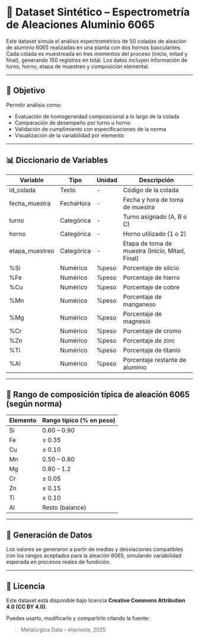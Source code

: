 # 🧪 Dataset Sintético – Espectrometría de Aleaciones Aluminio 6065

Este dataset simula el análisis espectrométrico de 50 coladas de aleación de aluminio 6065 realizadas en una planta con dos hornos basculantes. Cada colada es muestreada en tres momentos del proceso (inicio, mitad y final), generando 150 registros en total. Los datos incluyen información de turno, horno, etapa de muestreo y composición elemental.

---

## 🎯 Objetivo

Permitir análisis como:
- Evaluación de homogeneidad composicional a lo largo de la colada
- Comparación de desempeño por turno u horno
- Validación de cumplimiento con especificaciones de la norma
- Visualización de la variabilidad por elemento

---

## 📊 Diccionario de Variables

| Variable         | Tipo       | Unidad | Descripción |
|------------------|------------|--------|-------------|
| id_colada        | Texto      | -      | Código de la colada |
| fecha_muestra    | FechaHora  | -      | Fecha y hora de toma de muestra |
| turno            | Categórica | -      | Turno asignado (A, B o C) |
| horno            | Categórica | -      | Horno utilizado (1 o 2) |
| etapa_muestreo   | Categórica | -      | Etapa de toma de muestra (Inicio, Mitad, Final) |
| %Si              | Numérico   | %peso  | Porcentaje de silicio |
| %Fe              | Numérico   | %peso  | Porcentaje de hierro |
| %Cu              | Numérico   | %peso  | Porcentaje de cobre |
| %Mn              | Numérico   | %peso  | Porcentaje de manganeso |
| %Mg              | Numérico   | %peso  | Porcentaje de magnesio |
| %Cr              | Numérico   | %peso  | Porcentaje de cromo |
| %Zn              | Numérico   | %peso  | Porcentaje de zinc |
| %Ti              | Numérico   | %peso  | Porcentaje de titanio |
| %Al              | Numérico   | %peso  | Porcentaje restante de aluminio |

---

## 🧪 Rango de composición típica de aleación 6065 (según norma)

| Elemento | Rango típico (% en peso)     |
|----------|------------------------------|
| Si       | 0.60 – 0.90                  |
| Fe       | ≤ 0.35                       |
| Cu       | ≤ 0.10                       |
| Mn       | 0.50 – 0.80                  |
| Mg       | 0.80 – 1.2                   |
| Cr       | ≤ 0.05                       |
| Zn       | ≤ 0.15                       |
| Ti       | ≤ 0.10                       |
| Al       | Resto (balance)              |

---

## 🧬 Generación de Datos

Los valores se generaron a partir de medias y desviaciones compatibles con los rangos aceptados para la aleación 6065, simulando variabilidad esperada en procesos reales de fundición.

---

## 📜 Licencia

Este dataset está disponible bajo licencia **Creative Commons Attribution 4.0 (CC BY 4.0)**.

Puedes usarlo, modificarlo y compartirlo citando la fuente:

> Metalúrgica Data – elqvixote, 2025
